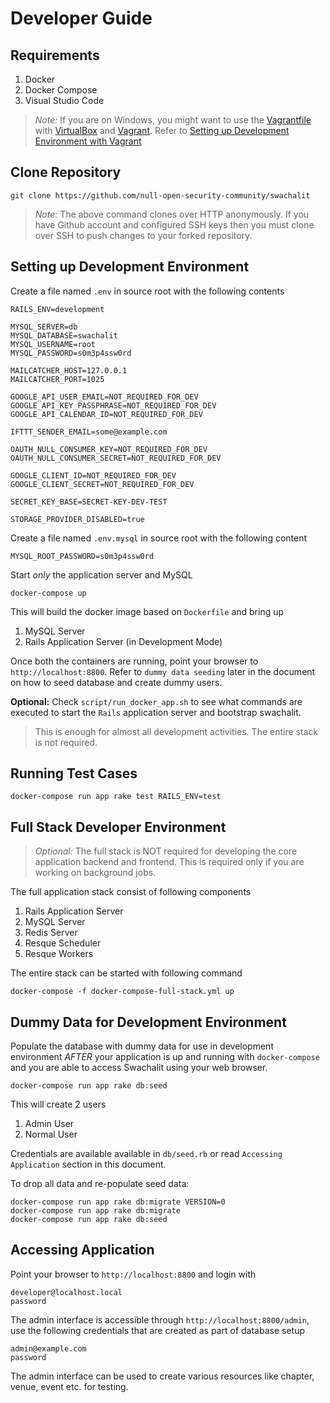 # Developer Guide

## Requirements

1. Docker
2. Docker Compose
3. Visual Studio Code

> *Note:* If you are on Windows, you might want to use the [Vagrantfile](https://github.com/null-open-security-community/swachalit/blob/master/Vagrantfile) with [VirtualBox](https://www.virtualbox.org/wiki/Downloads) and [Vagrant](https://www.vagrantup.com/downloads.html). Refer to [Setting up Development Environment with Vagrant](vagrant.md)

## Clone Repository

```
git clone https://github.com/null-open-security-community/swachalit
```

> *Note:* The above command clones over HTTP anonymously. If you have Github account and configured SSH keys then you must clone over SSH to push changes to your forked repository.

## Setting up Development Environment

Create a file named `.env` in source root with the following contents

```
RAILS_ENV=development

MYSQL_SERVER=db
MYSQL_DATABASE=swachalit
MYSQL_USERNAME=root
MYSQL_PASSWORD=s0m3p4ssw0rd

MAILCATCHER_HOST=127.0.0.1
MAILCATCHER_PORT=1025

GOOGLE_API_USER_EMAIL=NOT_REQUIRED_FOR_DEV
GOOGLE_API_KEY_PASSPHRASE=NOT_REQUIRED_FOR_DEV
GOOGLE_API_CALENDAR_ID=NOT_REQUIRED_FOR_DEV

IFTTT_SENDER_EMAIL=some@example.com

OAUTH_NULL_CONSUMER_KEY=NOT_REQUIRED_FOR_DEV
OAUTH_NULL_CONSUMER_SECRET=NOT_REQUIRED_FOR_DEV

GOOGLE_CLIENT_ID=NOT_REQUIRED_FOR_DEV
GOOGLE_CLIENT_SECRET=NOT_REQUIRED_FOR_DEV

SECRET_KEY_BASE=SECRET-KEY-DEV-TEST

STORAGE_PROVIDER_DISABLED=true
```

Create a file named `.env.mysql` in source root with the following content

```
MYSQL_ROOT_PASSWORD=s0m3p4ssw0rd
```

Start *only* the application server and MySQL

```
docker-compose up
```

This will build the docker image based on `Dockerfile` and bring up

1. MySQL Server
2. Rails Application Server (in Development Mode)

Once both the containers are running, point your browser to `http://localhost:8800`. Refer to `dummy data seeding` later in the document on how to seed database and create dummy users.

**Optional:** Check `script/run_docker_app.sh` to see what commands are executed to start the `Rails` application server and bootstrap swachalit.

> This is enough for almost all development activities. The entire stack is not required.

## Running Test Cases

```
docker-compose run app rake test RAILS_ENV=test
```

## Full Stack Developer Environment

> *Optional:* The full stack is NOT required for developing the core application backend and frontend. This is required only if you are working on background jobs.

The full application stack consist of following components

1. Rails Application Server
2. MySQL Server
3. Redis Server
4. Resque Scheduler
5. Resque Workers

The entire stack can be started with following command

```
docker-compose -f docker-compose-full-stack.yml up
```

## Dummy Data for Development Environment

Populate the database with dummy data for use in development environment *AFTER* your application is up and running with `docker-compose` and you are able to access Swachalit using your web browser.

```
docker-compose run app rake db:seed
```

This will create 2 users

1. Admin User
2. Normal User

Credentials are available available in `db/seed.rb` or read `Accessing Application` section in this document.

To drop all data and re-populate seed data:

```
docker-compose run app rake db:migrate VERSION=0
docker-compose run app rake db:migrate
docker-compose run app rake db:seed
```

## Accessing Application

Point your browser to `http://localhost:8800` and login with

```
developer@localhost.local
password
```

The admin interface is accessible through `http://localhost:8800/admin`, use the following credentials that are created as part of database setup

```
admin@example.com
password
```

The admin interface can be used to create various resources like chapter, venue, event etc. for testing.

